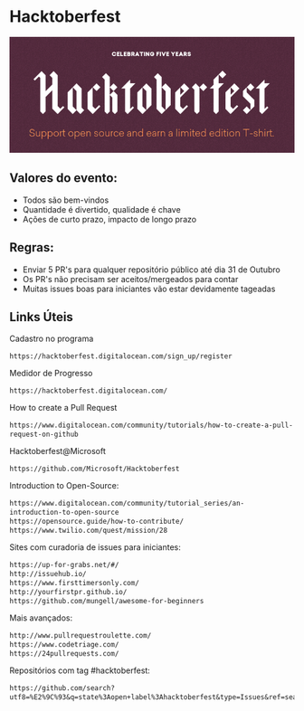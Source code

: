 # Hacktoberfest

![GitHub Logo](img-hacktoberfest.png)

## Valores do evento:

- Todos são bem-vindos
- Quantidade é divertido, qualidade é chave
- Ações de curto prazo, impacto de longo prazo

## Regras:

- Enviar 5 PR's para qualquer repositório público até dia 31 de Outubro
- Os PR's não precisam ser aceitos/mergeados para contar
- Muitas issues boas para iniciantes vão estar devidamente tageadas

## Links Úteis

Cadastro no programa

    https://hacktoberfest.digitalocean.com/sign_up/register

Medidor de Progresso

    https://hacktoberfest.digitalocean.com/

How to create a Pull Request

    https://www.digitalocean.com/community/tutorials/how-to-create-a-pull-request-on-github

Hacktoberfest@Microsoft

    https://github.com/Microsoft/Hacktoberfest

Introduction to Open-Source: 

    https://www.digitalocean.com/community/tutorial_series/an-introduction-to-open-source
    https://opensource.guide/how-to-contribute/
    https://www.twilio.com/quest/mission/28

Sites com curadoria de issues para iniciantes:

    https://up-for-grabs.net/#/
    http://issuehub.io/
    https://www.firsttimersonly.com/
    http://yourfirstpr.github.io/
    https://github.com/mungell/awesome-for-beginners

Mais avançados:
  
    http://www.pullrequestroulette.com/
    https://www.codetriage.com/
    https://24pullrequests.com/

Repositórios com tag #hacktoberfest: 

    https://github.com/search?utf8=%E2%9C%93&q=state%3Aopen+label%3Ahacktoberfest&type=Issues&ref=searchresults
